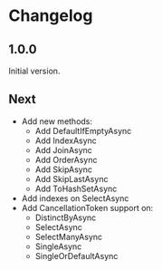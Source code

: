 # Changelog

## 1.0.0

Initial version.

## Next

 - Add new methods:
	 - Add DefaultIfEmptyAsync
	 - Add IndexAsync
	 - Add JoinAsync
	 - Add OrderAsync
	 - Add SkipAsync
	 - Add SkipLastAsync
	 - Add ToHashSetAsync
 - Add indexes on SelectAsync
 - Add CancellationToken support on:
	 - DistinctByAsync
	 - SelectAsync
	 - SelectManyAsync
	 - SingleAsync
	 - SingleOrDefaultAsync
